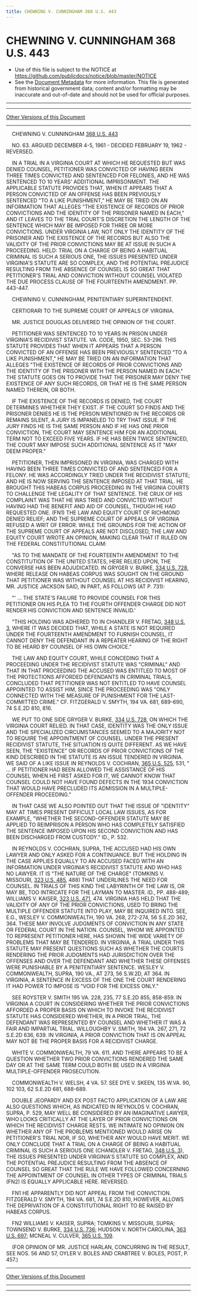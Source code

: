 ```yaml
---
title: CHEWNING V. CUNNINGHAM 368 U.S. 443
---
```


# CHEWNING V. CUNNINGHAM 368 U.S. 443

* Use of this file is subject to the NOTICE at https://github.com/publicdocs/notice/blob/master/NOTICE
* See the [Document Metadata](../../../index.md) for more information.
  This file is generated from historical government data; content and/or formatting may be inaccurate and out-of-date and should not be used for official purposes.

----------
----------

[Other Versions of this Document](https://publicdocs.github.io/go/links?ns=uslm-x&ref=%2Fus%2Fcourts%2Fscotus%2FusReporter%2F368%2F443)

----------

    CHEWNING V. CUNNINGHAM [368 U.S. 443][/us/courts/scotus/usReporter/368/443]

    NO. 63.  ARGUED DECEMBER 4-5, 1961 - DECIDED FEBRUARY 19, 1962 - REVERSED.

    IN A TRIAL IN A VIRGINIA COURT AT WHICH HE REQUESTED BUT WAS DENIED COUNSEL, PETITIONER WAS CONVICTED OF HAVING BEEN THREE TIMES CONVICTED AND SENTENCED FOR FELONIES, AND HE WAS SENTENCED TO 10 YEARS' ADDITIONAL IMPRISONMENT.  THE APPLICABLE STATUTE PROVIDES THAT, WHEN IT APPEARS THAT A PERSON CONVICTED OF AN OFFENSE HAS BEEN PREVIOUSLY SENTENCED "TO A LIKE PUNISHMENT," HE MAY BE TRIED ON AN INFORMATION THAT ALLEGES "THE EXISTENCE OF RECORDS OF PRIOR CONVICTIONS AND THE IDENTITY OF THE PRISONER NAMED IN EACH," AND IT LEAVES TO THE TRIAL COURT'S DISCRETION THE LENGTH OF THE SENTENCE WHICH MAY BE IMPOSED FOR THREE OR MORE CONVICTIONS.  UNDER VIRGINIA LAW, NOT ONLY THE IDENTITY OF THE PRISONER AND THE EXISTENCE OF THE RECORDS BUT ALSO THE VALIDITY OF THE PRIOR CONVICTIONS MAY BE AT ISSUE IN SUCH A PROCEEDING.  HELD: TRIAL ON A CHARGE OF BEING A HABITUAL CRIMINAL IS SUCH A SERIOUS ONE, THE ISSUES PRESENTED UNDER VIRGINIA'S STATUTE ARE SO COMPLEX, AND THE POTENTIAL PREJUDICE RESULTING FROM THE ABSENCE OF COUNSEL IS SO GREAT THAT PETITIONER'S TRIAL AND CONVICTION WITHOUT COUNSEL VIOLATED THE DUE PROCESS CLAUSE OF THE FOURTEENTH AMENDMENT.  PP. 443-447.

    CHEWNING V. CUNNINGHAM, PENITENTIARY SUPERINTENDENT.

    CERTIORARI TO THE SUPREME COURT OF APPEALS OF VIRGINIA.

    MR. JUSTICE DOUGLAS DELIVERED THE OPINION OF THE COURT.

    PETITIONER WAS SENTENCED TO 10 YEARS IN PRISON UNDER VIRGINIA'S RECIDIVIST STATUTE.  VA. CODE, 1950, SEC. 53-296.  THIS STATUTE PROVIDES THAT WHEN IT APPEARS THAT A PERSON CONVICTED OF AN OFFENSE HAS BEEN PREVIOUSLY SENTENCED "TO A LIKE PUNISHMENT," HE MAY BE TRIED ON AN INFORMATION THAT ALLEGES "THE EXISTENCE OF RECORDS OF PRIOR CONVICTIONS AND THE IDENTITY OF THE PRISONER WITH THE PERSON NAMED IN EACH."  THE STATUTE GOES ON TO PROVIDE THAT THE PRISONER MAY DENY THE EXISTENCE OF ANY SUCH RECORDS, OR THAT HE IS THE SAME PERSON NAMED THEREIN, OR BOTH.

    IF THE EXISTENCE OF THE RECORDS IS DENIED, THE COURT DETERMINES WHETHER THEY EXIST.  IF THE COURT SO FINDS AND THE PRISONER DENIES HE IS THE PERSON MENTIONED IN THE RECORDS OR REMAINS SILENT, A JURY IS IMPANELED TO TRY THAT ISSUE.  IF THE JURY FINDS HE IS THE SAME PERSON AND IF HE HAS ONE PRIOR CONVICTION, THE COURT MAY SENTENCE HIM FOR AN ADDITIONAL TERM NOT TO EXCEED FIVE YEARS.  IF HE HAS BEEN TWICE SENTENCED, THE COURT MAY IMPOSE SUCH ADDITIONAL SENTENCE AS IT "MAY DEEM PROPER."

    PETITIONER, THEN IMPRISONED IN VIRGINIA, WAS CHARGED WITH HAVING BEEN THREE TIMES CONVICTED OF AND SENTENCED FOR A FELONY.  HE WAS ACCORDINGLY TRIED UNDER THE RECIDIVIST STATUTE; AND HE IS NOW SERVING THE SENTENCE IMPOSED AT THAT TRIAL.  HE BROUGHT THIS HABEAS CORPUS PROCEEDING IN THE VIRGINIA COURTS TO CHALLENGE THE LEGALITY OF THAT SENTENCE.  THE CRUX OF HIS COMPLAINT WAS THAT HE WAS TRIED AND CONVICTED WITHOUT HAVING HAD THE BENEFIT AND AID OF COUNSEL, THOUGH HE HAD REQUESTED ONE.  (FN1)  THE LAW AND EQUITY COURT OF RICHMOND DENIED RELIEF; AND THE SUPREME COURT OF APPEALS OF VIRGINIA REFUSED A WRIT OF ERROR.  WHILE THE GROUNDS FOR THE ACTION OF THE SUPREME COURT OF APPEALS ARE NOT DISCLOSED, THE LAW AND EQUITY COURT WROTE AN OPINION, MAKING CLEAR THAT IT RULED ON THE FEDERAL CONSTITUTIONAL CLAIM:

    "AS TO THE MANDATE OF THE FOURTEENTH AMENDMENT TO THE CONSTITUTION OF THE UNITED STATES, HERE RELIED UPON, THE CONVERSE HAS BEEN ADJUDICATED.  IN GRYGER V. BURKE, [334 U.S. 728][/us/courts/scotus/usReporter/334/728], WHERE RELEASE ON HABEAS CORPUS WAS SOUGHT ON THE GROUND THAT PETITIONER WAS WITHOUT COUNSEL AT HIS RECIDIVIST HEARING, MR. JUSTICE JACKSON SAID, IN PART, AS FOLLOWS (AT P. 731):

    "'  ...  THE STATE'S FAILURE TO PROVIDE COUNSEL FOR THIS PETITIONER ON HIS PLEA TO THE FOURTH OFFENDER CHARGE DID NOT RENDER HIS CONVICTION AND SENTENCE INVALID.'

    "THIS HOLDING WAS ADHERED TO IN CHANDLER V. FRETAG, [348 U.S. 3][/us/courts/scotus/usReporter/348/3], WHERE IT WAS DECIDED THAT, WHILE A STATE IS NOT REQUIRED UNDER THE FOURTEENTH AMENDMENT TO FURNISH COUNSEL, IT CANNOT DENY THE DEFENDANT IN A REPEATER HEARING OF THE RIGHT TO BE HEARD BY COUNSEL OF HIS OWN CHOICE."

    THE LAW AND EQUITY COURT, WHILE CONCEDING THAT A PROCEEDING UNDER THE RECIDIVIST STATUTE WAS "CRIMINAL" AND THAT IN THAT PROCEEDING THE ACCUSED WAS ENTITLED TO MOST OF THE PROTECTIONS AFFORDED DEFENDANTS IN CRIMINAL TRIALS, CONCLUDED THAT PETITIONER WAS NOT ENTITLED TO HAVE COUNSEL APPOINTED TO ASSIST HIM, SINCE THE PROCEEDING WAS "ONLY CONNECTED WITH THE MEASURE OF PUNISHMENT FOR THE LAST-COMMITTED CRIME."  CF. FITZGERALD V. SMYTH, 194 VA. 681, 689-690, 74 S.E.2D 810, 816.

    WE PUT TO ONE SIDE GRYGER V. BURKE, [334 U.S. 728][/us/courts/scotus/usReporter/334/728], ON WHICH THE VIRGINIA COURT RELIED.  IN THAT CASE, IDENTITY WAS THE ONLY ISSUE AND THE SPECIALIZED CIRCUMSTANCES SEEMED TO A MAJORITY NOT TO REQUIRE THE APPOINTMENT OF COUNSEL.  UNDER THE PRESENT RECIDIVIST STATUTE, THE SITUATION IS QUITE DIFFERENT.  AS WE HAVE SEEN, THE "EXISTENCE" OR RECORDS OF PRIOR CONVICTIONS OF THE KIND DESCRIBED IN THE STATUTE IS AN ISSUE TENDERED IN VIRGINIA.  WE SAID OF A LIKE ISSUE IN REYNOLDS V. COCHRAN, [365 U.S. 525][/us/courts/scotus/usReporter/365/525], 531, "  ...  IF PETITIONER HAD BEEN ALLOWED THE ASSISTANCE OF HIS COUNSEL WHEN HE FIRST ASKED FOR IT, WE CANNOT KNOW THAT COUNSEL COULD NOT HAVE FOUND DEFECTS IN THE 1934 CONVICTION THAT WOULD HAVE PRECLUDED ITS ADMISSION IN A MULTIPLE-OFFENDER PROCEEDING."

    IN THAT CASE WE ALSO POINTED OUT THAT THE ISSUE OF "IDENTITY" MAY AT TIMES PRESENT DIFFICULT LOCAL LAW ISSUES, AS FOR EXAMPLE, "WHETHER THE SECOND-OFFENDER STATUTE MAY BE APPLIED TO REIMPRISON A PERSON WHO HAS COMPLETELY SATISFIED THE SENTENCE IMPOSED UPON HIS SECOND CONVICTION AND HAS BEEN DISCHARGED FROM CUSTODY."  ID., P. 532.

    IN REYNOLDS V. COCHRAN, SUPRA, THE ACCUSED HAD HIS OWN LAWYER AND ONLY ASKED FOR A CONTINUANCE.  BUT THE HOLDING IN THE CASE APPLIES EQUALLY TO AN ACCUSED FACED WITH AN INFORMATION UNDER VIRGINIA'S RECIDIVIST STATUTE AND WHO HAS NO LAWYER.  IT IS "THE NATURE OF THE CHARGE" (TOMKINS V. MISSOURI, [323 U.S. 485][/us/courts/scotus/usReporter/323/485], 488) THAT UNDERLINES THE NEED FOR COUNSEL.  IN TRIALS OF THIS KIND THE LABYRINTH OF THE LAW IS, OR MAY BE, TOO INTRICATE FOR THE LAYMAN TO MASTER.  ID., PP. 488-489; WILLIAMS V. KAISER, [323 U.S. 471][/us/courts/scotus/usReporter/323/471], 474.  VIRGINIA HAS HELD THAT THE VALIDITY OF ANY OF THE PRIOR CONVICTIONS, USED TO BRING THE MULTIPLE OFFENDER STATUTE INTO PLAY, MAY BE INQUIRED INTO.  SEE, E.G., WESLEY V. COMMONWEALTH, 190 VA. 268, 272-274, 56 S.E.2D 362, 364.  THESE MAY INVOLVE JUDGMENTS OF CONVICTION IN ANY STATE OR FEDERAL COURT IN THE NATION.  COUNSEL, WHOM WE APPOINTED TO REPRESENT PETITIONER HERE, HAS SHOWN THE WIDE VARIETY OF PROBLEMS THAT MAY BE TENDERED.  IN VIRGINIA, A TRIAL UNDER THIS STATUTE MAY PRESENT QUESTIONS SUCH AS WHETHER THE COURTS RENDERING THE PRIOR JUDGMENTS HAD JURISDICTION OVER THE OFFENSES AND OVER THE DEFENDANT AND WHETHER THESE OFFENSES WERE PUNISHABLE BY A PENITENTIARY SENTENCE.  WESLEY V. COMMONWEALTH, SUPRA, 190 VA., AT 273, 56 S.W.2D, AT 364.  IN VIRGINIA, A SENTENCE IN EXCESS OF THE ONE THE COURT RENDERING IT HAD POWER TO IMPOSE IS "VOID FOR THE EXCESS ONLY."

    SEE ROYSTER V. SMITH 195 VA. 228, 235, 77 S.E.2D 855, 858-859.  IN VIRGINIA A COURT IN CONSIDERING WHETHER THE PRIOR CONVICTIONS AFFORDED A PROPER BASIS ON WHICH TO INVOKE THE RECIDIVIST STATUTE HAS CONSIDERED WHETHER, IN A PRIOR TRIAL, THE DEFENDANT WAS REPRESENTED BY COUNSEL AND WHETHER IT WAS A FAIR AND IMPARTIAL TRIAL.  WILLOUGHBY V. SMITH, 194 VA. 267, 271, 72 S.E.2D 636, 639.  IN VIRGINIA, A PRIOR CONVICTION THAT IS ON APPEAL MAY NOT BE THE PROPER BASIS FOR A RECIDIVIST CHARGE.

    WHITE V. COMMONWEALTH, 79 VA. 611.  AND THERE APPEARS TO BE A QUESTION WHETHER TWO PRIOR CONVICTIONS RENDERED THE SAME DAY OR AT THE SAME TERM COULD BOTH BE USED IN A VIRGINIA MULTIPLE-OFFENDER PROSECUTION.

    COMMONWEALTH V. WELSH, 4 VA. 57.  SEE DYE V. SKEEN, 135 W.VA. 90, 102 103, 62 S.E.2D 681, 688-689.

    DOUBLE JEOPARDY AND EX POST FACTO APPLICATION OF A LAW ARE ALSO QUESTIONS WHICH, AS INDICATED IN REYNOLDS V. COCHRAN, SUPRA, P. 529, MAY WELL BE CONSIDERED BY AN IMAGINATIVE LAWYER, WHO LOOKS CRITICALLY AT THE LAYER OF PRIOR CONVICTIONS ON WHICH THE RECIDIVIST CHARGE RESTS.  WE INTIMATE NO OPINION ON WHETHER ANY OF THE PROBLEMS MENTIONED WOULD ARISE ON PETITIONER'S TRIAL NOR, IF SO, WHETHER ANY WOULD HAVE MERIT.  WE ONLY CONCLUDE THAT A TRIAL ON A CHARGE OF BEING A HABITUAL CRIMINAL IS SUCH A SERIOUS ONE (CHANDLER V. FRETAG, [348 U.S. 3][/us/courts/scotus/usReporter/348/3]), THE ISSUES PRESENTED UNDER VIRGINIA'S STATUTE SO COMPLEX, AND THE POTENTIAL PREJUDICE RESULTING FROM THE ABSENCE OF COUNSEL SO GREAT THAT THE RULE WE HAVE FOLLOWED CONCERNING THE APPOINTMENT OF COUNSEL IN OTHER TYPES OF CRIMINAL TRIALS (FN2) IS EQUALLY APPLICABLE HERE.  REVERSED.

    FN1  HE APPARENTLY DID NOT APPEAL FROM THE CONVICTION.  FITZGERALD V. SMYTH, 194 VA.  681, 74 S.E.2D 810, HOWEVER, ALLOWS THE DEPRIVATION OF A CONSTITUTIONAL RIGHT TO BE RAISED BY HABEAS CORPUS.

    FN2  WILLIAMS V. KAISER, SUPRA; TOMKINS V. MISSOURI, SUPRA; TOWNSEND V. BURKE, [334 U.S. 736][/us/courts/scotus/usReporter/334/736]; HUDSON V. NORTH CAROLINA, [363 U.S. 697][/us/courts/scotus/usReporter/363/697]; MCNEAL V. CULVER, [365 U.S. 109][/us/courts/scotus/usReporter/365/109].

    (FOR OPINION OF MR. JUSTICE HARLAN, CONCURRING IN THE RESULT, SEE NOS. 56 AND 57, OYLER V. BOLES AND CRABTREE V. BOLES, POST, P. 457.)

----------

[Other Versions of this Document](https://publicdocs.github.io/go/links?ns=uslm-x&ref=%2Fus%2Fcourts%2Fscotus%2FusReporter%2F368%2F443)

----------
----------

[/us/courts/scotus/usReporter/368/443]: https://publicdocs.github.io/go/links?ns=uslm-x&ref=%2Fus%2Fcourts%2Fscotus%2FusReporter%2F368%2F443
[/us/courts/scotus/usReporter/334/728]: https://publicdocs.github.io/go/links?ns=uslm-x&ref=%2Fus%2Fcourts%2Fscotus%2FusReporter%2F334%2F728
[/us/courts/scotus/usReporter/348/3]: https://publicdocs.github.io/go/links?ns=uslm-x&ref=%2Fus%2Fcourts%2Fscotus%2FusReporter%2F348%2F3
[/us/courts/scotus/usReporter/334/728]: https://publicdocs.github.io/go/links?ns=uslm-x&ref=%2Fus%2Fcourts%2Fscotus%2FusReporter%2F334%2F728
[/us/courts/scotus/usReporter/365/525]: https://publicdocs.github.io/go/links?ns=uslm-x&ref=%2Fus%2Fcourts%2Fscotus%2FusReporter%2F365%2F525
[/us/courts/scotus/usReporter/323/485]: https://publicdocs.github.io/go/links?ns=uslm-x&ref=%2Fus%2Fcourts%2Fscotus%2FusReporter%2F323%2F485
[/us/courts/scotus/usReporter/323/471]: https://publicdocs.github.io/go/links?ns=uslm-x&ref=%2Fus%2Fcourts%2Fscotus%2FusReporter%2F323%2F471
[/us/courts/scotus/usReporter/348/3]: https://publicdocs.github.io/go/links?ns=uslm-x&ref=%2Fus%2Fcourts%2Fscotus%2FusReporter%2F348%2F3
[/us/courts/scotus/usReporter/334/736]: https://publicdocs.github.io/go/links?ns=uslm-x&ref=%2Fus%2Fcourts%2Fscotus%2FusReporter%2F334%2F736
[/us/courts/scotus/usReporter/363/697]: https://publicdocs.github.io/go/links?ns=uslm-x&ref=%2Fus%2Fcourts%2Fscotus%2FusReporter%2F363%2F697
[/us/courts/scotus/usReporter/365/109]: https://publicdocs.github.io/go/links?ns=uslm-x&ref=%2Fus%2Fcourts%2Fscotus%2FusReporter%2F365%2F109


